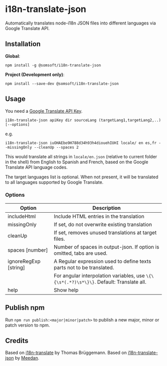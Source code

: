 # i18n-translate-json

Automatically translates node-i18n JSON files into different languages via Google Translate API.

## Installation

**Global**:
```
npm install -g @somsoft/i18n-translate-json
```
**Project (Development only)**:
```
npm install --save-dev @somsoft/i18n-translate-json
```

## Usage

You need a [Google Translate API Key](https://cloud.google.com/translate/).

```
i18n-translate-json apiKey dir sourceLang (targetLang1,targetLang2,..) [--options]
```

e.g.

```
i18n-translate-json iuOHAEbo9H788d34h93h4diouehIUHI locale/ en es,fr --missingOnly --cleanUp --spaces 2
```

This would translate all strings in `locale/en.json` (relative to current folder in the shell) from English to Spanish and French, based on the Google Translate API language codes.

The target languages list is optional. When not present, it will be translated to all languages supported by Google Translate.

### Options


| Option                | Description                                                                             |
|-----------------------|-----------------------------------------------------------------------------------------|
| includeHtml           | Include HTML entries in the translation                                                 |
| missingOnly           | If set, do not overwrite existing translation                                           | 
| cleanUp               | If set, removes unused translations at target files.                                    | 
| spaces [number]       | Number of spaces in output-json. If option is omitted, tabs are used.                   | 
| ignoreRegExp [string] | A Regular expression used to define texts parts not to be translated.                   |
|                       | For angular interpolation variables, use `\{\{\s*(.*?)\s*\}\}`. Default: Translate all. |
| help                  | Show help                                                                               |
 

## Publish npm
Run `npm run publish:<major|minor|patch>` to publish a new major, minor or patch version to npm.



## Credits

Based on [i18n-translate](https://github.com/thomasbrueggemann/i18n-translate) by Thomas Brüggemann.
Based on [i18n-translate-json](https://github.com/meedan/i18n-translate-json) by  [Meedan](http://meedan.com).

